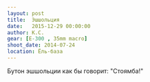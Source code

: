 ```yaml
---
layout: post
title:  Эшшольция
date:   2015-12-29 00:00:00
author: К.С.
gear: [E-300 , 35mm macro]
shoot_date: 2014-07-24
location: Ёль-база
---
```


Бутон эшшольции как бы говорит: "Стоямба!"
